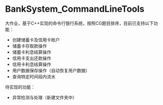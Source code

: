 # BankSystem_CommandLineTools
大作业，基于C++实现的命令行银行系统，按照CG题目排序，目前已支持以下功能：
- 创建储蓄卡及信用卡账户
- 储蓄卡存取款操作
- 储蓄卡利息结算操作
- 信用卡支出还款操作
- 信用卡利息结算操作
- 用户数据保存操作（自动恢复用户数据）
- 查询特定时间段内流水

待实现的功能：
- 异常检测与处理（新建文件夹中）
